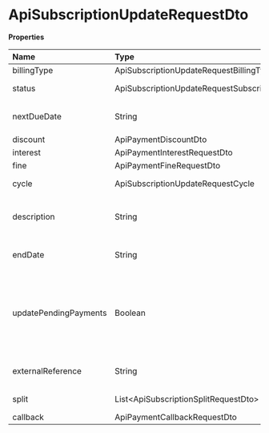 # ApiSubscriptionUpdateRequestDto

**Properties**

| Name                  | Type                                           | Required | Description                                                                 |
| :-------------------- | :--------------------------------------------- | :------- | :-------------------------------------------------------------------------- |
| billingType           | ApiSubscriptionUpdateRequestBillingType        | ❌       | Billing type                                                                |
| status                | ApiSubscriptionUpdateRequestSubscriptionStatus | ❌       | Subscription status                                                         |
| nextDueDate           | String                                         | ❌       | First payment due                                                           |
| discount              | ApiPaymentDiscountDto                          | ❌       |                                                                             |
| interest              | ApiPaymentInterestRequestDto                   | ❌       |                                                                             |
| fine                  | ApiPaymentFineRequestDto                       | ❌       |                                                                             |
| cycle                 | ApiSubscriptionUpdateRequestCycle              | ❌       | Billing frequency                                                           |
| description           | String                                         | ❌       | Subscription description (max. 500 characters)                              |
| endDate               | String                                         | ❌       | Deadline for payments to be due                                             |
| updatePendingPayments | Boolean                                        | ❌       | true to update the possible properties of already existing pending payments |
| externalReference     | String                                         | ❌       | Subscription identifier on your system                                      |
| split                 | List\<ApiSubscriptionSplitRequestDto\>         | ❌       | Split information                                                           |
| callback              | ApiPaymentCallbackRequestDto                   | ❌       |                                                                             |

<!-- This file was generated by liblab | https://liblab.com/ -->
